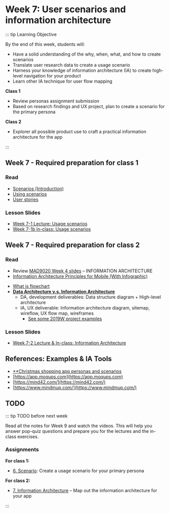 # Week 7: User scenarios and information architecture  

::: tip Learning Objective

By the end of this week, students will:

- Have a solid understanding of the why, when, what, and how to create scenarios
- Translate user research data to create a usage scenario
- Harness your knowledge of information architecture (IA) to create high-level navigation for your product
- Learn other IA technique for user flow mapping

**Class 1** 
- Review personas assignment submission
- Based on research findings and UX project, plan to create a scenario for the primary persona

**Class 2** 
- Explorer all possible product use to craft a practical information architecture for the app

:::

## Week 7 - Required preparation for class 1

### Read
- [Scenarios (Introduction)](https://www.usability.gov/how-to-and-tools/methods/scenarios.html)
- [Using scenarios](https://uxthink.wordpress.com/2010/11/30/using_scenarios/)
- [User stories](https://blog.easyagile.com/how-to-write-good-user-stories-in-agile-software-development-d4b25356b604)



### Lesson Slides

- [Week 7-1 Lecture: Usage scenarios](https://drive.google.com/drive/folders/1kCPUsO4_f6Hz47THcBzFBiMlCJIzpvG7)
- [Week 7-1b In-class: Usage scenarios](https://drive.google.com/drive/folders/1kCPUsO4_f6Hz47THcBzFBiMlCJIzpvG7)


## Week 7 - Required preparation for class 2

### Read

- Review [MAD9020 Week 4 slides](https://drive.google.com/drive/folders/1BlPhZVyvBiRa5n-D0bbHVyn6H8YN2n5c?usp=sharing) – INFORMATION ARCHITECTURE
- [Information Architecture Principles for Mobile (With Infographic)](https://www.toptal.com/designers/mobile-ui/information-architecture-principles-infographic)
<!--- [An Excellent Beginner’s Guide to Information Architecture (8 Priciples of IA)](https://careerfoundry.com/en/blog/ux-design/a-beginners-guide-to-information-architecture/) -->
- [What is flowchart](https://asq.org/quality-resources/flowchart)
- [**Data Architecture v.s. Information Architecture**](https://www.dataversity.net/data-architecture-and-information-architecture-whats-the-difference/)
  - DA, development deliverables: Data structure diagram + High-level architecture
  - IA, UX deliverable: Information architecture diagram, sitemap, wireflow, UX flow map, wireframes
    - [See some 2019W project examples](https://drive.google.com/drive/folders/1e9FSXDYPMFY_haesYZlcZFDU9A2sgDMq?usp=sharing)



### Lesson Slides

- [Week 7-2 Lecture & In-class: Information Architecture](https://drive.google.com/drive/folders/1kCPUsO4_f6Hz47THcBzFBiMlCJIzpvG7)


## References: Examples & IA Tools

- [**Christmas shopping app personas and scenarios](https://drive.google.com/file/d/1lVcmKR8nROLj2T6ldFOt_yDhppI0mDdc/view?usp=sharing)
- [https://app.moqups.com](https://app.moqups.com)
- [https://mind42.com/](https://mind42.com/)
- [https://www.mindmup.com/](https://www.mindmup.com/)


## TODO

::: tip TODO before next week

Read all the notes for Week 9 and watch the videos. This will help you answer pop-quiz questions and prepare you for the lectures and the in-class exercises.

### Assignments

**For class 1:** 
- [6. Scenario](../../assignments/assg6.md): Create a usage scenario for your primary persona

**For class 2:** 
- [7. Information Architecture](../../assignments/assg7.md) – Map out the information architecture for your app

:::
